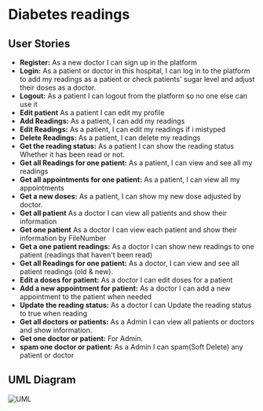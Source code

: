 # Diabetes readings

## User Stories
- **Register:** As a new doctor I can sign up in the platform
- **Login:** As a patient or doctor in this hospital, I can log in to the platform to add my readings as a patient or check patients' sugar level and adjust their doses as a doctor.
- **Logout:** As a patient I can logout from the platform so no one else can use it
- **Edit patient** As a patient I can edit my profile
- **Add Readings:** As a patient, I can add my readings
- **Edit Readings:** As a patient, I can edit my readings if i mistyped
- **Delete Readings:** As a patient, I can delete my readings
- **Get the reading status:** As a patient I can show the reading status Whether it has been read or not.
- **Get all Readings for one patient:** As a patient, I can view and see all my readings
- **Get all appointments for one patient:** As a patient, I can view all my appointments
- **Get a new doses:** As a patient, I can show my new dose adjusted by doctor.
- **Get all patient** As a doctor I can view all patients and show their information
- **Get one patient** As a doctor I can view each patient and show their information by FileNumber
- **Get a one patient readings:** As a doctor I can show new readings to one patient (readings that haven't been read)
- **Get all Readings for one patient:** As a doctor, I can view and see all patient readings (old & new).
- **Edit a doses for patient:** As a doctor I can edit doses for a patient
- **Add a new appointment for patient:** As a doctor I can add a new appointment to the patient when needed
- **Update the reading status:** As a doctor I can Update the reading status to true when reading
- **Get all doctors or patients:** As a Admin I can view all patients or doctors and show information.
- **Get one doctor or patient:** For Admin.
- **spam one doctor or patient:** As a Admin I can spam(Soft Delete) any patient or doctor

## UML Diagram
![UML](https://user-images.githubusercontent.com/92247958/146652653-9ee5b901-8062-443e-baf4-cdf60b7d4d9c.png)


